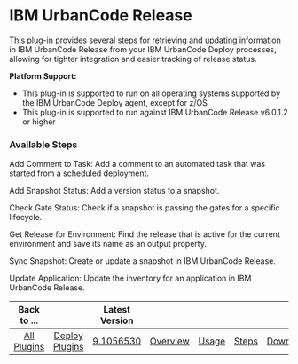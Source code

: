 
# IBM UrbanCode Release

This plug-in provides several steps for retrieving and updating information in IBM UrbanCode Release from your IBM UrbanCode Deploy processes, allowing for tighter integration and easier tracking of release status.

**Platform Support:**

* This plug-in is supported to run on all operating systems supported by the IBM UrbanCode Deploy agent, except for z/OS
* This plug-in is supported to run against IBM UrbanCode Release v6.0.1.2 or higher


### Available Steps

Add Comment to Task: Add a comment to an automated task that was started from a scheduled deployment.

Add Snapshot Status: Add a version status to a snapshot.

Check Gate Status: Check if a snapshot is passing the gates for a specific lifecycle.

Get Release for Environment: Find the release that is active for the current environment and save its name as an output property.

Sync Snapshot: Create or update a snapshot in IBM UrbanCode Release.

Update Application: Update the inventory for an application in IBM UrbanCode Release.



|Back to ...||Latest Version|||||
| :---: | :---: | :---: | :---: | :---: | :---: | :---: |
|[All Plugins](../../index.md)|[Deploy Plugins](../README.md)|[9.1056530](https://raw.githubusercontent.com/UrbanCode/IBM-UCD-PLUGINS/main/files/ucr-plugin/ucr-plugin-9.1056530.zip)|[Overview](overview.md)|[Usage](usage.md)|[Steps](steps.md)|[Downloads](downloads.md)|
